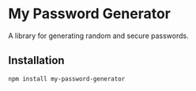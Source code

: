 # My Password Generator

A library for generating random and secure passwords.

## Installation

```bash
npm install my-password-generator